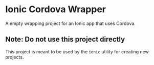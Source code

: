 Ionic Cordova Wrapper
=====================

A empty wrapping project for an Ionic app that uses Cordova.

## Note: Do not use this project directly

This project is meant to be used by the `ionic` utility for creating new projects.
